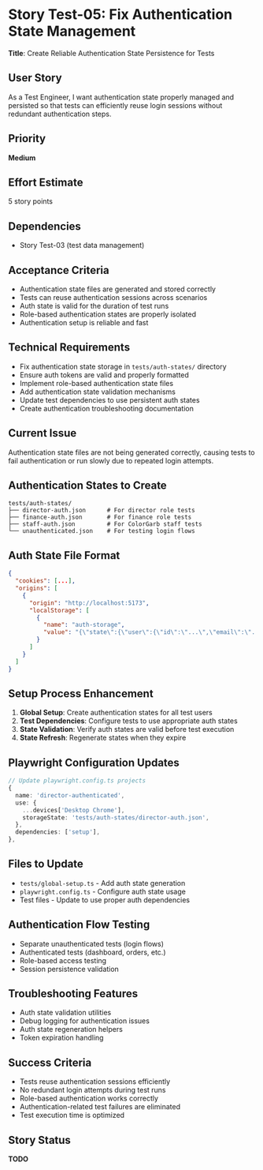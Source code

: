 # Story Test-05: Fix Authentication State Management

**Title**: Create Reliable Authentication State Persistence for Tests

## User Story
As a Test Engineer, I want authentication state properly managed and persisted so that tests can efficiently reuse login sessions without redundant authentication steps.

## Priority
**Medium**

## Effort Estimate
5 story points

## Dependencies
- Story Test-03 (test data management)

## Acceptance Criteria
- Authentication state files are generated and stored correctly
- Tests can reuse authentication sessions across scenarios
- Auth state is valid for the duration of test runs
- Role-based authentication states are properly isolated
- Authentication setup is reliable and fast

## Technical Requirements
- Fix authentication state storage in `tests/auth-states/` directory
- Ensure auth tokens are valid and properly formatted
- Implement role-based authentication state files
- Add authentication state validation mechanisms
- Update test dependencies to use persistent auth states
- Create authentication troubleshooting documentation

## Current Issue
Authentication state files are not being generated correctly, causing tests to fail authentication or run slowly due to repeated login attempts.

## Authentication States to Create
```
tests/auth-states/
├── director-auth.json      # For director role tests
├── finance-auth.json       # For finance role tests
├── staff-auth.json         # For ColorGarb staff tests
└── unauthenticated.json    # For testing login flows
```

## Auth State File Format
```json
{
  "cookies": [...],
  "origins": [
    {
      "origin": "http://localhost:5173",
      "localStorage": [
        {
          "name": "auth-storage",
          "value": "{\"state\":{\"user\":{\"id\":\"...\",\"email\":\"...\",\"role\":\"...\"},\"token\":\"...\",\"isAuthenticated\":true}}"
        }
      ]
    }
  ]
}
```

## Setup Process Enhancement
1. **Global Setup**: Create authentication states for all test users
2. **Test Dependencies**: Configure tests to use appropriate auth states
3. **State Validation**: Verify auth states are valid before test execution
4. **State Refresh**: Regenerate states when they expire

## Playwright Configuration Updates
```typescript
// Update playwright.config.ts projects
{
  name: 'director-authenticated',
  use: {
    ...devices['Desktop Chrome'],
    storageState: 'tests/auth-states/director-auth.json',
  },
  dependencies: ['setup'],
},
```

## Files to Update
- `tests/global-setup.ts` - Add auth state generation
- `playwright.config.ts` - Configure auth state usage
- Test files - Update to use proper auth dependencies

## Authentication Flow Testing
- Separate unauthenticated tests (login flows)
- Authenticated tests (dashboard, orders, etc.)
- Role-based access testing
- Session persistence validation

## Troubleshooting Features
- Auth state validation utilities
- Debug logging for authentication issues
- Auth state regeneration helpers
- Token expiration handling

## Success Criteria
- Tests reuse authentication sessions efficiently
- No redundant login attempts during test runs
- Role-based authentication works correctly
- Authentication-related test failures are eliminated
- Test execution time is optimized

## Story Status
**TODO**